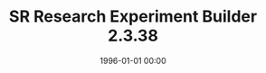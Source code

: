 ---
layout: post
title: SR Research Experiment Builder 2.3.38

date: 1996-01-01 00:00
year: 2020
---